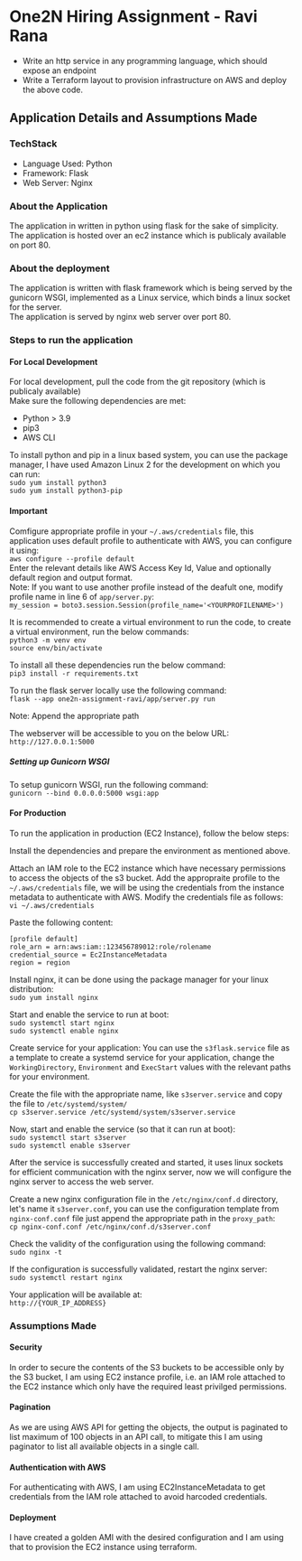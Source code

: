 # One2N Hiring Assignment - Ravi Rana

- Write an http service in any programming language, which should expose an endpoint
- Write a Terraform layout to provision infrastructure on AWS and deploy the above code.

## Application Details and Assumptions Made

### TechStack

- Language Used: Python  
- Framework: Flask
- Web Server: Nginx

### About the Application

The application in written in python using flask for the sake of simplicity.  
The application is hosted over an ec2 instance which is publicaly available on port 80.

### About the deployment

The application is written with flask framework which is being served by the gunicorn WSGI, implemented as a Linux service, which binds a linux socket for the server.  
The application is served by nginx web server over port 80.

### Steps to run the application

#### For Local Development
For local development, pull the code from the git repository (which is publicaly available)  
Make sure the following dependencies are met:  
 
 - Python > 3.9
 - pip3
 - AWS CLI
 
To install python and pip in a linux based system, you can use the package manager, I have used Amazon Linux 2 for the development on which you can run:  
`sudo yum install python3`  
`sudo yum install python3-pip`

#### Important
Comfigure appropriate profile in your `~/.aws/credentials` file, this application uses default profile to authenticate with AWS, you can configure it using:  
`aws configure --profile default`  
Enter the relevant details like AWS Access Key Id, Value and optionally default region and output format.  
Note: If you want to use another profile instead of the deafult one, modify profile name in line 6 of `app/server.py`:  
`my_session = boto3.session.Session(profile_name='<YOURPROFILENAME>')`

It is recommended to create a virtual environment to run the code, to create a virtual environment, run the below commands:  
`python3 -m venv env`  
`source env/bin/activate`

To install all these dependencies run the below command:  
`pip3 install -r requirements.txt`

To run the flask server locally use the following command:  
`flask --app one2n-assignment-ravi/app/server.py run`

Note: Append the appropriate path

The webserver will be accessible to you on the below URL:
`http://127.0.0.1:5000`  

##### Setting up Gunicorn WSGI
To setup gunicorn WSGI, run the following command:  
`gunicorn --bind 0.0.0.0:5000 wsgi:app`

#### For Production
To run the application in production (EC2 Instance), follow the below steps:

Install the dependencies and prepare the environment as mentioned above.  

Attach an IAM role to the EC2 instance which have necessary permissions to access the objects of the s3 bucket.
Add the appropraite profile to the `~/.aws/credentials` file, we will be using the credentials from the instance metadata to authenticate with AWS.
Modify the credentials file as follows:  
`vi ~/.aws/credentials`  

Paste the following content:  
```
[profile default]
role_arn = arn:aws:iam::123456789012:role/rolename
credential_source = Ec2InstanceMetadata
region = region
```

Install nginx, it can be done using the package manager for your linux distribution:  
`sudo yum install nginx`  

Start and enable the service to run at boot:  
`sudo systemctl start nginx`  
`sudo systemctl enable nginx`

Create service for your application: You can use the `s3flask.service` file as a template to create a systemd service for your application, change the `WorkingDirectory`, `Environment` and `ExecStart` values with the relevant paths for your environment.  

Create the file with the appropriate name, like `s3server.service` and copy the file to `/etc/systemd/system/`  
`cp s3server.service /etc/systemd/system/s3server.service`  

Now, start and enable the service (so that it can run at boot):  
`sudo systemctl start s3server`  
`sudo systemctl enable s3server`

After the service is successfully created and started, it uses linux sockets for efficient communication with the nginx server, now we will configure the nginx server to access the web server.  

Create a new nginx configuration file in the `/etc/nginx/conf.d` directory, let's name it `s3server.conf`, you can use the configuration template from `nginx-conf.conf` file just append the appropriate path in the `proxy_path`:  
`cp nginx-conf.conf /etc/nginx/conf.d/s3server.conf`

Check the validity of the configuration using the following command:  
`sudo nginx -t`

If the configuration is successfully validated, restart the nginx server:  
`sudo systemctl restart nginx`

Your application will be available at:  
`http://{YOUR_IP_ADDRESS}`

### Assumptions Made
#### Security
In order to secure the contents of the S3 buckets to be accessible only by the S3 bucket, I am using EC2 instance profile, i.e. an IAM role attached to the EC2 instance which only have the required least privilged permissions.
#### Pagination
As we are using AWS API for getting the objects, the output is paginated to list maximum of 100 objects in an API call, to mitigate this I am using paginator to list all available objects in a single call.
#### Authentication with AWS
For authenticating with AWS, I am using EC2InstanceMetadata to get credentials from the IAM role attached to avoid harcoded credentials.
#### Deployment
I have created a golden AMI with the desired configuration and I am using that to provision the EC2 instance using terraform.